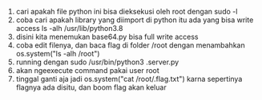 1. cari apakah file python ini bisa dieksekusi oleh root dengan sudo -l
2. coba cari apakah library yang diimport di python itu ada yang bisa write access ls -alh /usr/lib/python3.8
3. disini kita menemukan base64.py bisa full write access
4. coba edit filenya, dan baca flag di folder /root dengan menambahkan os.system("ls -alh /root")
5. running dengan sudo /usr/bin/python3 .server.py
6. akan ngeexecute command pakai user root
7. tinggal ganti aja jadi os.system("cat /root/.flag.txt") karna sepertinya flagnya ada disitu, dan boom flag akan keluar
